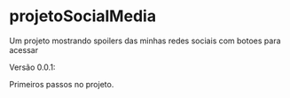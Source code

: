 # projetoSocialMedia
 Um projeto mostrando spoilers das minhas redes sociais com botoes para acessar

 Versão 0.0.1:

 Primeiros passos no projeto.
